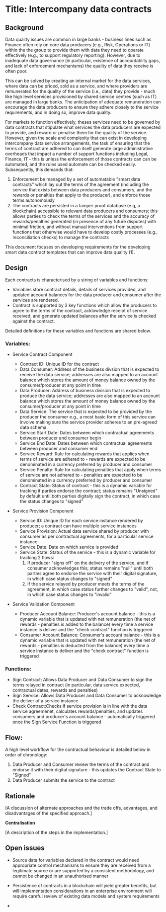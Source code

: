 # Title: Intercompany data contracts

## Background

Data quality issues are common in large banks - business lines such as Finance often rely on core data producers (e.g., Risk, Operations or IT) within the the group to provide them with data they need to operate effectively (e.g., to support regulatory reporting). However, due to inadequate data governance (in particular, existence of accountablity gaps, and lack of enforcement mechanisms) the quality of data they receive is often poor.

This can be solved by creating an internal market for the data services, where data can be priced, sold as a service, and where providers are remunerated for the quality of the service (i.e., data) they provide - much like high level services provisioned by shared service centres (such as IT) are managed in large banks. The anticipation of adequate remuneration can encourage the data producers to ensure they adhere closely to the service requirements, and in doing so, improve data quality. 

For markets to function effectively, theses services need to be governed by data contracts that stipulate what services the data producers are expected to provide, and reward or penalise them for the quality of the service. However, given the scale and complexity that can exist in developing intercompany data service arrangements, the task of ensuring that the terms of contract are adhered to can itself generate large administrative overheads that impact a number of support functions including Legal, Finance, IT -  this is unless the enforcement of those contracts can can be automated, and the rules used automate can be checked easily. Subsequently, this demands that:
1) Enforcement be managed by a set of automatable "smart data contracts" which lay out the terms of the agreement (including the service that exists between data producers and consumers, and the rewards or penalties that apply to the producer), and enforce those terms autonomously
2) The contracts are persisted in a tamper proof database (e.g, a blockchain) accessible to relevant data producers and consumers; this allows parties to check the terms of the services and the accuracy of rewards/penalties generated (in presence of any future disputes) with minimal friction, and without  manual interventions from support functions that otherwise would have to develop costly processes (e.g., reconciliation checks) to manage the contracts 

This document focuses on developing requirements for the developing smart data contract templates that can improve data quality (1).

## Design

Each contracts is characterised by a string of variables and functions:
- Variables store contract details, details of services provided, and updated account balances for the data producer and consumer after the services are rendered. 
- Contract is supported by 3 key functions which allow the producers to agree to the terms of the contract, acklowledge receipt of service received, and generate updated balances after the service is checked against the contract.

Detailed definitions for these variables and functions are shared below. 

### Variables:

- Service Contract Component
  - Contract ID: Unique ID for the contract  
  - Data Consumer: Address of the business divsion that is expected to receive the data service; addresses are also mapped to an account balance which stores the amount of money balance owned by the consumer/producer at any point in time 
  - Data Producer: Address of business division that is expected to produce the data service; addresses are also mapped to an account balance which stores the amount of money balance owned by the consumer/producer at any point in time
  - Data Service: The service that is expected to be provided by the producer the consumer e.g., a most basic form of this service can involve making sure the service provider adheres to an pre-agreed data schema
  - Service Start Date: Dates between which contractual agreements between producer and consumer begin
  - Service End Date: Dates between which contractual agreements between producer and consumer end
  - Service Reward: Rule for calculating rewards that applies when terms of service are adhered to - rewards  are expected to be denominated in a currency preferred by producer and consumer
  - Service Penalty: Rule for calculating penalties that apply when terms of service are not adhered to - penalties are expected to be denominated in a currency preferred by producer and consumer
  - Contract State: Status of contract - this is a dynamic variable for tracking if parties endorse the contract; status remains "Unsigned" by default until both parties digitally sign the contract, in which case the status changes to "signed"

- Service Provision Component
  - Service ID: Unique ID for each service instance rendered by producer; a contract can have multiple service instances
  - Service Provision: Actual data service shared by producer with consumer as per contractual agreements, for a particular service instance
  - Service Date: Date on which service is provided
  - Service State: Status of the service -  this is a dynamic variable for tracking 2 flows:
      1. If producer "signs off" on the delivery of the service, and if consumer acknowledges this; status remains "null" until both parties agree to endorse the service with their digital signature, in which case status changes to "signed"  
      2. If the service relayed by producer meets the terms of the agreement, in which case status further changes to "valid", not, in which case status changes to "invalid"  

- Service Validation Component
  - Producer Account Balance: Producer's account balance - this is a dynamic variable that is updated with net remuneration (the net of rewards - penalties is added to the balance) every time a service instance is deliver and the "check contract" function is triggered 
  - Consumer Account Balance: Consumer's account balance - this is a dynamic variable that is updated with net remuneration (the net of rewards - penalties is deducted from the balance) every time a service instance is deliver and the "check contract" function is triggered 
  
### Functions:
 - Sign Contract: Allows Data Producer and Data Consumer to sign the terms relayed in contract (in particular, data service expected, contractual dates, rewards and penalties) 
 - Sign Service: Allows Data Producer and Data Consumer to acknowledge the deliver of a service instance
- Check Contract:Checks if service provision is in line with the data service agreemenet, calculates rewards/penalties, and updates consumers and producer's account balance -  automatically triggered once the  Sign Service Function is triggered

## Flow:
A high level workflow for the contractual behaviour is detailed below in order of chronology:
1. Data Producer and Consumer review the terms of the contract and endorse it with their digital signature - this updates the Contract State to "Signed"
2. Data Producer submits the service to the contract

## Rationale
[A discussion of alternate approaches and the trade offs, advantages, and disadvantages of the specified approach.]

**Centralisation**

[A description of the steps in the implementation.]

## Open issues 
- Source data for variables declared in the contract would need appropriate control mechanisms to ensure they are received from a legitimate source or are supported by a consistent methodology, and cannot be changed in an unauthorised manner 
- Persistence of contracts in a blockchain will yield greater benefits, but will implementation considerations in an enterprise environment will require careful review of existing data models and system requirements

-  

